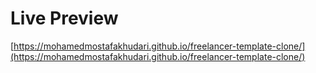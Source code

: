# Live Preview
[https://mohamedmostafakhudari.github.io/freelancer-template-clone/](https://mohamedmostafakhudari.github.io/freelancer-template-clone/)
